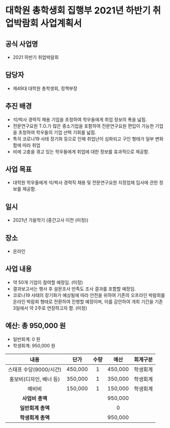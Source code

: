 대학원 총학생회 집행부 2021년 하반기 취업박람회 사업계획서
===

## 공식 사업명
- 2021 하반기 취업박람회

## 담당자
- 제49대 대학원 총학생회, 정책부장

## 추진 배경
- 석/박사 경력직 채용 기업을 초청하여 학우들에게 취업 정보의 폭을 넓힘.
- 전문연구요원 T.O.가 많은 중소기업을 포함하여 전문연구요원 편입이 가능한 기업을 초청하여
학우들의 기업 선택 기회를 넓힘.
- 특히 코로나19 사태 장기화 등으로 인해 취업난이 심화되고 구인 형태가 일부 변화함에 따라 취업
- 비에 고충을 겪고 있는 학우들에게 취업에 대한 정보를 효과적으로 제공함.

## 사업 목표
- 대학원 학우들에게 석/박사 경력직 채용 및 전문연구요원 지정업체 입사에 관한 정보를 제공함.

## 일시
- 2021년 가을학기 (중간고사 이전 (미정))

## 장소
- 온라인

## 사업 내용
- 약 50개 기업이 참여할 예정임. (미정)
- 결과보고서는 행사 후 설문조사 만족도 조사 결과를 포함할 예정임.
- 코로나19 사태의 장기화가 예상됨에 따라 안전을 위하여 기존의 오프라인 박람회를 온라인 박람회 형태로 전환하여 진행할 예정이며, 이를 감안하여 개최 기간을 기존 3일에서 약 2주로 연장하고자 함. (미정)

## 예산: 총 950,000 원
- 일반회계: 0 원
- 학생회계: 950,000 원 

| **내용** | **단가** | **수량** | **예산** | **회계구분** |
|:---:|:---:|:---:|:---:|:---:|
| 스태프 수당(9000/시간) | 450,000 | 1 | 450,000 | 학생회계 |
| 홍보비(디자인, 배너 등) | 350,000 | 1 | 350,000 | 학생회계 |
| 예비비 | 150,000 | 1 | 150,000 | 학생회계 |
| **사업비 총액** |  |  | 950,000 | |
| **일반회계 총액** |  |  | 0 | |
| **학생회계 총액** |  |  | 950,000 | |

